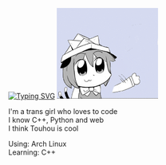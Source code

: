 [![Typing SVG](https://readme-typing-svg.demolab.com/?lines=Howdy!+:3)](https://git.io/typing-svg)
![chen waving](chenwave.gif)

I'm a trans girl who loves to code<br>
I know C++, Python and web<br>
I think Touhou is cool

Using: Arch Linux<br>
Learning: C++
